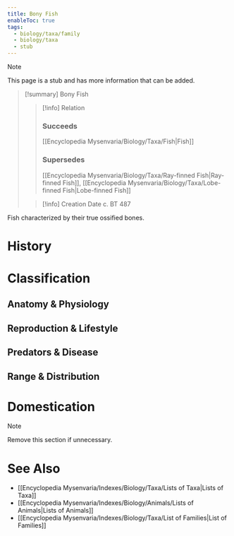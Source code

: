 ```yaml
---
title: Bony Fish
enableToc: true
tags:
  - biology/taxa/family
  - biology/taxa
  - stub
---
```


> [!note]
> This page is a stub and has more information that can be added.

> [!summary] Bony Fish
> > [!info] Relation
> > ### Succeeds
> > [[Encyclopedia Mysenvaria/Biology/Taxa/Fish|Fish]]
> > ### Supersedes
> > [[Encyclopedia Mysenvaria/Biology/Taxa/Ray-finned Fish|Ray-finned Fish]], [[Encyclopedia Mysenvaria/Biology/Taxa/Lobe-finned Fish|Lobe-finned Fish]]
>
> > [!info] Creation Date
> > c. BT 487

Fish characterized by their true ossified bones.
# History

# Classification
## Anatomy & Physiology

## Reproduction & Lifestyle

## Predators & Disease

## Range & Distribution

# Domestication

> [!note]
> Remove this section if unnecessary.
# See Also
- [[Encyclopedia Mysenvaria/Indexes/Biology/Taxa/Lists of Taxa|Lists of Taxa]]
- [[Encyclopedia Mysenvaria/Indexes/Biology/Animals/Lists of Animals|Lists of Animals]]
- [[Encyclopedia Mysenvaria/Indexes/Biology/Taxa/List of Families|List of Families]]